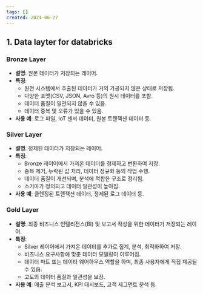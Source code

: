 ```yaml
---
tags: []
created: 2024-06-27
---
```



## 1. Data layter for databricks

### Bronze Layer

- **설명**: 원본 데이터가 저장되는 레이어.
- **특징**:
    - 원천 시스템에서 추출된 데이터가 거의 가공되지 않은 상태로 저장됨.
    - 다양한 포맷(CSV, JSON, Avro 등)의 원시 데이터를 포함.
    - 데이터 품질이 일관되지 않을 수 있음.
    - 데이터 중복 및 오류가 있을 수 있음.
- **사용 예**: 로그 파일, IoT 센서 데이터, 원본 트랜잭션 데이터 등.

### Silver Layer

- **설명**: 정제된 데이터가 저장되는 레이어.
- **특징**:
    - Bronze 레이어에서 가져온 데이터를 정제하고 변환하여 저장.
    - 중복 제거, 누락된 값 처리, 데이터 정규화 등의 작업 수행.
    - 데이터 품질이 개선되며, 분석에 적합한 구조로 정리됨.
    - 스키마가 정의되고 데이터 일관성이 높아짐.
- **사용 예**: 클렌징된 트랜잭션 데이터, 정제된 로그 데이터 등.

### Gold Layer

- **설명**: 최종 비즈니스 인텔리전스(BI) 및 보고서 작성을 위한 데이터가 저장되는 레이어.
- **특징**:
    - Silver 레이어에서 가져온 데이터를 추가로 집계, 분석, 최적화하여 저장.
    - 비즈니스 요구사항에 맞춘 데이터 모델링이 이루어짐.
    - 데이터 마트 또는 데이터 웨어하우스 역할을 하며, 최종 사용자에게 직접 제공될 수 있음.
    - 고도의 데이터 품질과 일관성을 보장.
- **사용 예**: 매출 분석 보고서, KPI 대시보드, 고객 세그먼트 분석 등.




